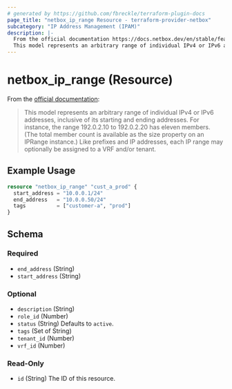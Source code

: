 ```yaml
---
# generated by https://github.com/fbreckle/terraform-plugin-docs
page_title: "netbox_ip_range Resource - terraform-provider-netbox"
subcategory: "IP Address Management (IPAM)"
description: |-
  From the official documentation https://docs.netbox.dev/en/stable/features/ipam/#ip-ranges:
  This model represents an arbitrary range of individual IPv4 or IPv6 addresses, inclusive of its starting and ending addresses. For instance, the range 192.0.2.10 to 192.0.2.20 has eleven members. (The total member count is available as the size property on an IPRange instance.) Like prefixes and IP addresses, each IP range may optionally be assigned to a VRF and/or tenant.
---
```


# netbox_ip_range (Resource)

From the [official documentation](https://docs.netbox.dev/en/stable/features/ipam/#ip-ranges):

> This model represents an arbitrary range of individual IPv4 or IPv6 addresses, inclusive of its starting and ending addresses. For instance, the range 192.0.2.10 to 192.0.2.20 has eleven members. (The total member count is available as the size property on an IPRange instance.) Like prefixes and IP addresses, each IP range may optionally be assigned to a VRF and/or tenant.

## Example Usage

```terraform
resource "netbox_ip_range" "cust_a_prod" {
  start_address = "10.0.0.1/24"
  end_address   = "10.0.0.50/24"
  tags          = ["customer-a", "prod"]
}
```

<!-- schema generated by tfplugindocs -->
## Schema

### Required

- `end_address` (String)
- `start_address` (String)

### Optional

- `description` (String)
- `role_id` (Number)
- `status` (String) Defaults to `active`.
- `tags` (Set of String)
- `tenant_id` (Number)
- `vrf_id` (Number)

### Read-Only

- `id` (String) The ID of this resource.
